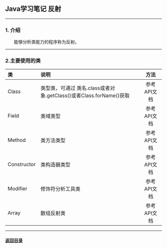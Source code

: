 ## Java学习笔记 反射
---
### 1. 介绍

&emsp;&emsp;能够分析类能力的程序称为反射。

---
### 2.主要使用的类

| 类 | 说明 | 方法 |
| :-----| :---- | :----: |
| Class | 类型类，可通过 类名.class或者对象.getClass()或者Class.forName()获取 | 参考API文档 |
| Field | 类域类型 | 参考API文档 |
| Method | 类方法类型 | 参考API文档 |
| Constructor | 类构造器类型 | 参考API文档 |
| Modifier | 修饰符分析工具类 | 参考API文档 |
| Array | 数组反射类 | 参考API文档 |

---

#### [返回目录](./)
